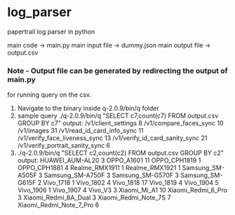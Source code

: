 # log_parser
papertrail log parser in python


main code -> main.py
main input file -> dummy.json
main output file -> output.csv

### Note - Output file can be generated by redirecting the output of main.py


for running query on the csv.

1) Navigate to the binary inside q-2.0.9/bin/q folder
2) sample query ./q-2.0.9/bin/q "SELECT c7,count(c7) FROM output.csv GROUP BY c7" 
  output: 
    /v1/client_settings 8
    /v1/compare_faces_sync 10
    /v1/images 31
    /v1/read_id_card_info_sync 11
    /v1/verify_face_liveness_sync 13
    /v1/verify_id_card_sanity_sync 21
    /v1/verify_portrait_sanity_sync 6
3) ./q-2.0.9/bin/q "SELECT c2,count(c2) FROM output.csv GROUP BY c2"  
   output: 
    HUAWEI_AUM-AL20 3
    OPPO_A1601 11
    OPPO_CPH1819 1
    OPPO_CPH1881 4
    Realme_RMX1911 1
    Realme_RMX1921 1
    Samsung_SM-A505F 3
    Samsung_SM-A750F 3
    Samsung_SM-G570F 3
    Samsung_SM-G615F 2
    Vivo_1718 1
    Vivo_1802 4
    Vivo_1818 17
    Vivo_1819 4
    Vivo_1904 5
    Vivo_1906 1
    Vivo_1907 4
    Vivo_V3 3
    Xiaomi_Mi_A1 10
    Xiaomi_Redmi_6_Pro 3
    Xiaomi_Redmi_8A_Dual 3
    Xiaomi_Redmi_Note_7S 7
    Xiaomi_Redmi_Note_7_Pro 6

